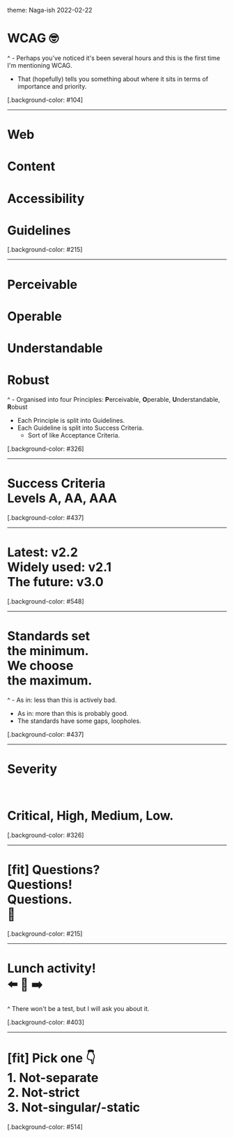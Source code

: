 theme: Naga-ish 2022-02-22

# WCAG 🤓

^ - Perhaps you've noticed it's been several hours and this is the first time I'm mentioning WCAG.
- That (hopefully) tells you something about where it sits in terms of importance and priority.

[.background-color: #104]

---

# Web
# Content
# Accessibility
# Guidelines

[.background-color: #215]

---

<!-- # Principles -->

# Perceivable
# Operable
# Understandable
# Robust

^ - Organised into four Principles: **P**erceivable, **O**perable, **U**nderstandable, **R**obust
- Each Principle is split into Guidelines.
- Each Guideline is split into Success Criteria.
    - Sort of like Acceptance Criteria.

[.background-color: #326]

---

# Success Criteria<br>Levels A, AA, AAA

<!-- - SCs help docs: -->
<!-- ## Sufficient (one way) -->
<!-- ## Advisory (an idea) -->
<!-- ## Failure (how about no) -->


[.background-color: #437]

---

<!-- # WCAG: versions -->
 
# Latest: v2.2<br>Widely used: v2.1<br>The future: v3.0

<!-- - Now: WCAG 2.2
- 2.1 AA Global standard.
    - NZ/AU/UK: no legislation (yet).
    - US/CA: (heavy) legislation.
    - EU: incoming!
- The future: WCAG 3.0 (W3C Accessibility Guidelines)
 -->

[.background-color: #548]

---

<!-- # Not a checklist -->

<!-- - Careful of checklist-thinking! -->
# Standards set<br>the minimum.<br>We choose<br>the maximum.

^ - As in: less than this is actively bad.
- As in: more than this is probably good.
- The standards have some gaps, loopholes.

[.background-color: #437]

---

# Severity<br><br>

<!-- - Something WCAG sort-of doesn't have now, but will sort-of later: severity. -->

# Critical, High, Medium, Low.

[.background-color: #326]

---
<!-- 
# WCAG: help! [bit.ly/nztc-wcagh](bit.ly/nztc-wcagh)

- MDN: [HTML: A good basis for accessibility](https://developer.mozilla.org/en-US/docs/Learn/Accessibility/HTML); [HTML elements reference](https://developer.mozilla.org/en-US/docs/Web/HTML/Element).
- Deque: [axe](https://www.deque.com/axe/); [Deque university](https://dequeuniversity.com/).
- WebAIM: [WebAIM Million](https://webaim.org/projects/million/); [Articles](https://webaim.org/articles/).
- TPGi: [ARC toolkit](https://www.tpgi.com/arc-platform/arc-toolkit/); [Blog](https://www.tpgi.com/blog/).
- Microsoft: [Inclusive Design](https://www.microsoft.com/design/inclusive/); [Accessibility Insights](https://accessibilityinsights.io/).

---
-->

# [fit] Questions?<br>Questions!<br>Questions.<br>🙋

[.background-color: #215]

---

# Lunch activity!<br>⬅️ 🧠 ➡️

^ There won't be a test, but I will ask you about it.

[.background-color: #403]

---

# [fit] Pick one 👇<br>1. Not-separate<br>2. Not-strict<br>3. Not-singular/-static

[.background-color: #514]